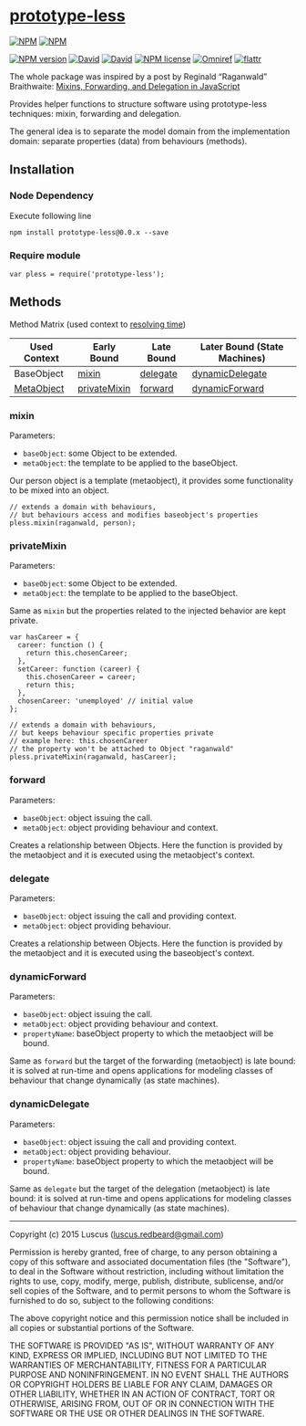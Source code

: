 # [prototype-less](https://github.com/luscus/prototype-less)

[![NPM](https://nodei.co/npm/prototype-less.png?downloads=true&downloadRank=true&stars=true)](https://nodei.co/npm/prototype-less/)
[![NPM](https://nodei.co/npm-dl/prototype-less.png?months=2&height=3)](https://nodei.co/npm/prototype-less/)

[![NPM version](https://img.shields.io/npm/v/prototype-less.svg?style=flat)](https://www.npmjs.com/package/prototype-less "View this project on NPM")
[![David](https://img.shields.io/david/luscus/prototype-less.svg?style=flat)](https://david-dm.org/luscus/prototype-less)
[![David](https://img.shields.io/david/dev/luscus/prototype-less.svg?style=flat)](https://david-dm.org/luscus/prototype-less#info=devDependencies)
[![NPM license](https://img.shields.io/npm/l/prototype-less.svg?style=flat)](https://www.npmjs.com/package/prototype-less "View this project on NPM")
[![Omniref](https://img.shields.io/badge/Omniref-docs-orange.svg?style=flat)](https://www.omniref.com/js/npm/prototype-less)
[![flattr](https://img.shields.io/badge/flattr-donate-yellow.svg?style=flat)](http://flattr.com/thing/3817419/luscus-on-GitHub)

The whole package was inspired by a post by Reginald “Raganwald” Braithwaite: [Mixins, Forwarding, and Delegation in JavaScript](http://raganwald.com/2014/04/10/mixins-forwarding-delegation.html)

Provides helper functions to structure software using prototype-less techniques: mixin, forwarding and delegation.

The general idea is to separate the model domain from the implementation domain: separate properties (data) from behaviours (methods).

## Installation

### Node Dependency

Execute following line

    npm install prototype-less@0.0.x --save


### Require module

    var pless = require('prototype-less');


## Methods

Method Matrix (used context to [resolving time](http://programmers.stackexchange.com/a/200123))

 Used Context | Early Bound  | Late Bound    | Later Bound (State Machines)
------------- | ------------ | ------------- | -------------
BaseObject    | [mixin](#mixin)        | [delegate](#delegate)      | [dynamicDelegate](#dynamicDelegate)
[MetaObject](http://en.wikipedia.org/wiki/Metaobject)    | [privateMixin](#privateMixin) | [forward](#forward)       | [dynamicForward](#dynamicForward)

### <a name="mixin"></a> mixin

Parameters:

- `baseObject`: some Object to be extended.
- `metaObject`: the template to be applied to the baseObject.

Our person object is a template (metaobject), it provides some functionality to be mixed into an object.

    // extends a domain with behaviours,
    // but behaviours access and modifies baseobject's properties
    pless.mixin(raganwald, person);

### <a name="privateMixin"></a> privateMixin

Parameters:

- `baseObject`: some Object to be extended.
- `metaObject`: the template to be applied to the baseObject.

Same as `mixin` but the properties related to the injected behavior are kept private.

    var hasCareer = {
      career: function () {
        return this.chosenCareer;
      },
      setCareer: function (career) {
        this.chosenCareer = career;
        return this;
      },
      chosenCareer: 'unemployed' // initial value
    };

    // extends a domain with behaviours,
    // but keeps behaviour specific properties private
    // example here: this.chosenCareer
    // the property won't be attached to Object "raganwald"
    pless.privateMixin(raganwald, hasCareer);

### <a name="forward"></a> forward

Parameters:

- `baseObject`: object issuing the call.
- `metaObject`: object providing behaviour and context.

Creates a relationship between Objects. Here the function is provided by the metaobject and it is executed using the metaobject's context.

### <a name="delegate"></a> delegate

Parameters:

- `baseObject`: object issuing the call and providing context.
- `metaObject`: object providing behaviour.

Creates a relationship between Objects. Here the function is provided by the metaobject and it is executed using the baseobject's context.

### <a name="dynamicForward"></a> dynamicForward

Parameters:

- `baseObject`: object issuing the call.
- `metaObject`: object providing behaviour and context.
- `propertyName`: baseObject property to which the metaobject will be bound.

Same as `forward` but the target of the forwarding (metaobject) is late bound: it is solved at run-time and opens applications  for modeling classes of behaviour that change dynamically (as state machines).

### <a name="dynamicDelegate"></a> dynamicDelegate

Parameters:

- `baseObject`: object issuing the call and providing context.
- `metaObject`: object providing behaviour.
- `propertyName`: baseObject property to which the metaobject will be bound.

Same as `delegate` but the target of the delegation (metaobject) is late bound: it is solved at run-time and opens applications  for modeling classes of behaviour that change dynamically (as state machines).


------------

Copyright (c) 2015 Luscus (luscus.redbeard@gmail.com)

Permission is hereby granted, free of charge, to any person obtaining a copy of this software and associated documentation files (the "Software"), to deal in the Software without restriction, including without limitation the rights to use, copy, modify, merge, publish, distribute, sublicense, and/or sell copies of the Software, and to permit persons to whom the Software is furnished to do so, subject to the following conditions:

The above copyright notice and this permission notice shall be included in all copies or substantial portions of the Software.

THE SOFTWARE IS PROVIDED "AS IS", WITHOUT WARRANTY OF ANY KIND, EXPRESS OR IMPLIED, INCLUDING BUT NOT LIMITED TO THE WARRANTIES OF MERCHANTABILITY, FITNESS FOR A PARTICULAR PURPOSE AND NONINFRINGEMENT. IN NO EVENT SHALL THE AUTHORS OR COPYRIGHT HOLDERS BE LIABLE FOR ANY CLAIM, DAMAGES OR OTHER LIABILITY, WHETHER IN AN ACTION OF CONTRACT, TORT OR OTHERWISE, ARISING FROM, OUT OF OR IN CONNECTION WITH THE SOFTWARE OR THE USE OR OTHER DEALINGS IN THE SOFTWARE.
